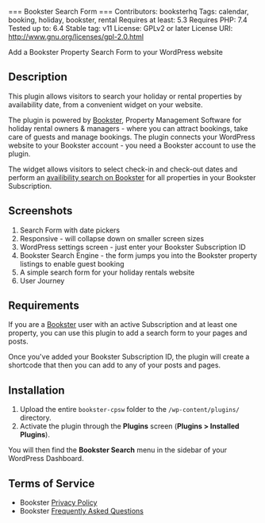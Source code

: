 === Bookster Search Form ===
Contributors: booksterhq
Tags: calendar, booking, holiday, bookster, rental
Requires at least: 5.3
Requires PHP: 7.4
Tested up to: 6.4
Stable tag: v11
License: GPLv2 or later
License URI: http://www.gnu.org/licenses/gpl-2.0.html

Add a Bookster Property Search Form to your WordPress website

## Description

This plugin allows visitors to search your holiday or rental properties by availability date, from a convenient widget on your website.

The plugin is powered by [Bookster](https://www.booksterhq.com/), Property Management Software for holiday rental owners & managers - where you can attract bookings, take care of guests and manage bookings. The plugin connects your WordPress website to your Bookster account - you need a Bookster account to use the plugin.

The widget allows visitors to select check-in and check-out dates and perform an [availibility search on Bookster](https://www.booksterhq.com/features/137847-multi-property-search-engine) for all properties in your Bookster Subscription.

## Screenshots

1. Search Form with date pickers
2. Responsive - will collapse down on smaller screen sizes
3. WordPress settings screen - just enter your Bookster Subscription ID
4. Bookster Search Engine - the form jumps you into the Bookster property listings to enable guest booking
5. A simple search form for your holiday rentals website
6. User Journey

## Requirements

If you are a [Bookster](https://www.booksterhq.com/) user with an active Subscription and at least one property, you can use this plugin to add a search form to your pages and posts.

Once you've added your Bookster Subscription ID, the plugin will create a shortcode that then you can add to any of your posts and pages.

## Installation

1. Upload the entire `bookster-cpsw` folder to the `/wp-content/plugins/` directory.
2. Activate the plugin through the **Plugins** screen (**Plugins > Installed Plugins**).

You will then find the **Bookster Search** menu in the sidebar of your WordPress Dashboard.

## Terms of Service

- Bookster [Privacy Policy](https://www.booksterhq.com/privacy)
- Bookster [Frequently Asked Questions](https://www.booksterhq.com/faqs)